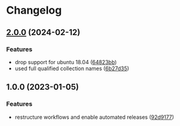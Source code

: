 # Changelog

## [2.0.0](https://github.com/rolehippie/sysfs/compare/v1.0.0...v2.0.0) (2024-02-12)


### Features

* drop support for ubuntu 18.04 ([64823bb](https://github.com/rolehippie/sysfs/commit/64823bba9831682b4af24a3eeb98bf29cef04d2e))
* used full qualified collection names ([6b27d35](https://github.com/rolehippie/sysfs/commit/6b27d3518bf016ffaf9df23c8f23eac9ecb2aba2))

## 1.0.0 (2023-01-05)


### Features

* restructure workflows and enable automated releases ([92d9177](https://github.com/rolehippie/sysfs/commit/92d9177a1fe3a542171793fd2e6dca4873068b15))

